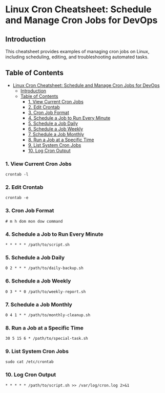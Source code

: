 # Linux Cron Cheatsheet: Schedule and Manage Cron Jobs for DevOps

## Introduction
This cheatsheet provides examples of managing cron jobs on Linux, including scheduling, editing, and troubleshooting automated tasks.

## Table of Contents
- [Linux Cron Cheatsheet: Schedule and Manage Cron Jobs for DevOps](#linux-cron-cheatsheet-schedule-and-manage-cron-jobs-for-devops)
  - [Introduction](#introduction)
  - [Table of Contents](#table-of-contents)
    - [1. View Current Cron Jobs](#1-view-current-cron-jobs)
    - [2. Edit Crontab](#2-edit-crontab)
    - [3. Cron Job Format](#3-cron-job-format)
    - [4. Schedule a Job to Run Every Minute](#4-schedule-a-job-to-run-every-minute)
    - [5. Schedule a Job Daily](#5-schedule-a-job-daily)
    - [6. Schedule a Job Weekly](#6-schedule-a-job-weekly)
    - [7. Schedule a Job Monthly](#7-schedule-a-job-monthly)
    - [8. Run a Job at a Specific Time](#8-run-a-job-at-a-specific-time)
    - [9. List System Cron Jobs](#9-list-system-cron-jobs)
    - [10. Log Cron Output](#10-log-cron-output)

<a id="view-cron"></a>
### 1. View Current Cron Jobs  
```
crontab -l
```

<a id="edit-crontab"></a>
### 2. Edit Crontab  
```
crontab -e
```

<a id="cron-format"></a>
### 3. Cron Job Format  
```
# m h dom mon dow command
```

<a id="every-minute"></a>
### 4. Schedule a Job to Run Every Minute  
```
* * * * * /path/to/script.sh
```

<a id="daily-job"></a>
### 5. Schedule a Job Daily  
```
0 2 * * * /path/to/daily-backup.sh
```

<a id="weekly-job"></a>
### 6. Schedule a Job Weekly  
```
0 3 * * 0 /path/to/weekly-report.sh
```

<a id="monthly-job"></a>
### 7. Schedule a Job Monthly  
```
0 4 1 * * /path/to/monthly-cleanup.sh
```

<a id="specific-time"></a>
### 8. Run a Job at a Specific Time  
```
30 5 15 6 * /path/to/special-task.sh
```

<a id="list-system-cron"></a>
### 9. List System Cron Jobs  
```
sudo cat /etc/crontab
```

<a id="log-cron-output"></a>
### 10. Log Cron Output  
```
* * * * * /path/to/script.sh >> /var/log/cron.log 2>&1
```
